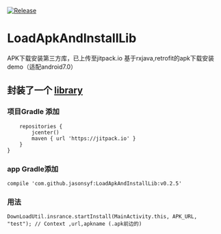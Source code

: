 [![Release](https://jitpack.io/v/jasonsyf/LoadApkAndInstallLib.svg)](https://jitpack.io/#jasonsyf/LoadApkAndInstallLib)
# LoadApkAndInstallLib
APK下载安装第三方库，已上传至jitpack.io
基于rxjava,retrofit的apk下载安装demo（适配android7.0）
## 封装了一个 [library][1]
[1]: https://github.com/jasonsyf/LoadApkAndInstallLib       "library" 
### 项目Gradle 添加   
```allprojects {
    repositories {
        jcenter()
        maven { url 'https://jitpack.io' }
    }
}
```
### app Gradle添加
```compile 'com.github.jasonsyf:LoadApkAndInstallLib:v0.2.5'```
### 用法
```DownLoadUtil.insrance.startInstall(MainActivity.this, APK_URL, "test"); // Context ,url,apkname (.apk前边的)```                        
